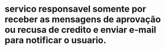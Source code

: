 # servico responsavel somente por receber as mensagens de aprovação ou recusa de credito e enviar e-mail para notificar o usuario.
